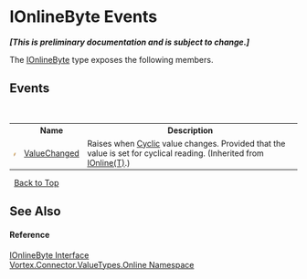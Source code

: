 # IOnlineByte Events
 _**\[This is preliminary documentation and is subject to change.\]**_

The <a href="T_Vortex_Connector_ValueTypes_Online_IOnlineByte.md">IOnlineByte</a> type exposes the following members.


## Events
&nbsp;<table><tr><th></th><th>Name</th><th>Description</th></tr><tr><td>![Public event](media/pubevent.gif "Public event")</td><td><a href="E_Vortex_Connector_ValueTypes_Online_IOnline_1_ValueChanged.md">ValueChanged</a></td><td>
Raises when <a href="P_Vortex_Connector_ValueTypes_Online_IOnline_1_Cyclic.md">Cyclic</a> value changes. Provided that the value is set for cyclical reading.
 (Inherited from <a href="T_Vortex_Connector_ValueTypes_Online_IOnline_1.md">IOnline(T)</a>.)</td></tr></table>&nbsp;
<a href="#ionlinebyte-events">Back to Top</a>

## See Also


#### Reference
<a href="T_Vortex_Connector_ValueTypes_Online_IOnlineByte.md">IOnlineByte Interface</a><br /><a href="N_Vortex_Connector_ValueTypes_Online.md">Vortex.Connector.ValueTypes.Online Namespace</a><br />